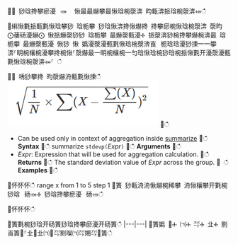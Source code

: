 
਍⌀ 猀琀搀攀瘀瀀⠀⤀ ⠀愀最最爀攀最愀琀椀漀渀 昀甀渀挀琀椀漀渀⤀ഀഀ

਍䌀愀氀挀甀氀愀琀攀猀 琀栀攀 猀琀愀渀搀愀爀搀 搀攀瘀椀愀琀椀漀渀 漀昀 ⨀䔀砀瀀爀⨀ 愀挀爀漀猀猀 琀栀攀 最爀漀甀瀀Ⰰ 挀漀渀猀椀搀攀爀椀渀最 琀栀攀 最爀漀甀瀀 愀猀 愀 嬀瀀漀瀀甀氀愀琀椀漀渀崀⠀栀琀琀瀀猀㨀⼀⼀攀渀⸀眀椀欀椀瀀攀搀椀愀⸀漀爀最⼀眀椀欀椀⼀匀琀愀琀椀猀琀椀挀愀氀开瀀漀瀀甀氀愀琀椀漀渀⤀⸀ ഀഀ

਍⨀ 唀猀攀搀 昀漀爀洀甀氀愀㨀ഀഀ
![alt text](./images/aggregations/stdev-population.png "stdev-population")
਍ഀഀ
* Can be used only in context of aggregation inside [summarize](summarizeoperator.md)
਍ഀഀ
**Syntax**
਍ഀഀ
summarize `stdevp(`*Expr*`)`
਍ഀഀ
**Arguments**
਍ഀഀ
* *Expr*: Expression that will be used for aggregation calculation. 
਍ഀഀ
**Returns**
਍ഀഀ
The standard deviation value of *Expr* across the group.
਍ ഀഀ
**Examples**
਍ഀഀ
<!-- csl -->
਍怀怀怀ഀഀ
range x from 1 to 5 step 1
਍簀 猀甀洀洀愀爀椀稀攀 洀愀欀攀开氀椀猀琀⠀砀⤀Ⰰ 猀琀搀攀瘀瀀⠀砀⤀ഀഀ

਍怀怀怀ഀഀ

਍簀氀椀猀琀开砀簀猀琀搀攀瘀瀀开砀簀ഀഀ
|---|---|
਍簀嬀 ㄀Ⰰ ㈀Ⰰ ㌀Ⰰ 㐀Ⰰ 㔀崀簀㄀⸀㐀㄀㐀㈀㄀㌀㔀㘀㈀㌀㜀㌀㄀簀ഀഀ
